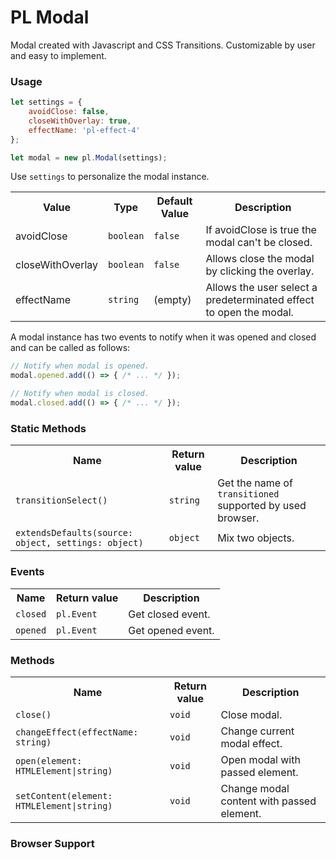 PL Modal
========
Modal created with Javascript and CSS Transitions. Customizable by user and easy to implement.

### Usage
```javascript
let settings = {
	avoidClose: false,
	closeWithOverlay: true,
	effectName: 'pl-effect-4'
};

let modal = new pl.Modal(settings);
```

Use `settings` to personalize the modal instance.

<table>
    <tr>
        <th>Value</th>
        <th>Type</th>
        <th>Default Value</th>
        <th>Description</th>
    </tr>
    <tr>
        <td>avoidClose</td>
        <td><code>boolean</code></td>
        <td><code>false</code></td>
        <td>If avoidClose is true the modal can't be closed.</td>
    </tr>
    <tr>
        <td>closeWithOverlay</td>
        <td><code>boolean</code></td>
        <td><code>false</code></td>
        <td>Allows close the modal by clicking the overlay.</td>
    </tr>
    <tr>
        <td>effectName</td>
        <td><code>string</code></td>
        <td>(empty)</td>
        <td>Allows the user select a predeterminated effect to open the modal.</td>
    </tr>
</table>

A modal instance has two events to notify when it was opened and closed and can be called as follows:

```javascript
// Notify when modal is opened.
modal.opened.add(() => { /* ... */ });

// Notify when modal is closed.
modal.closed.add(() => { /* ... */ });
```

### Static Methods
<table>
    <tr>
        <th>Name</th>
        <th>Return value</th>
        <th>Description</th>
    </tr>
    <tr>
        <td><code>transitionSelect()</code></td>
        <td><code>string</code></td>
        <td>Get the name of <code>transitioned</code> supported by used browser.</td>
    </tr>
    <tr>
        <td><code>extendsDefaults(source: object, settings: object)</code></td>
        <td><code>object</code></td>
        <td>Mix two objects.</td>
    </tr>
</table>

### Events
<table>
    <tr>
        <th>Name</th>
        <th>Return value</th>
        <th>Description</th>
    </tr>
    <tr>
        <td><code>closed</code></td>
        <td><code>pl.Event</code></td>
        <td>Get closed event.</td>
    </tr>
    <tr>
        <td><code>opened</code></td>
        <td><code>pl.Event</code></td>
        <td>Get opened event.</td>
    </tr>
</table>

### Methods
<table>
    <tr>
        <th>Name</th>
        <th>Return value</th>
        <th>Description</th>
    </tr>
    <tr>
        <td><code>close()</code></td>
        <td><code>void</code></td>
        <td>Close modal.</td>
    </tr>
    <tr>
        <td><code>changeEffect(effectName: string)</code></td>
        <td><code>void</code></td>
        <td>Change current modal effect.</td>
    </tr>
    <tr>
        <td><code>open(element: HTMLElement|string)</code></td>
        <td><code>void</code></td>
        <td>Open modal with passed element.</td>
    </tr>
    <tr>
        <td><code>setContent(element: HTMLElement|string)</code></td>
        <td><code>void</code></td>
        <td>Change modal content with passed element.</td>
    </tr>
</table>

### Browser Support
